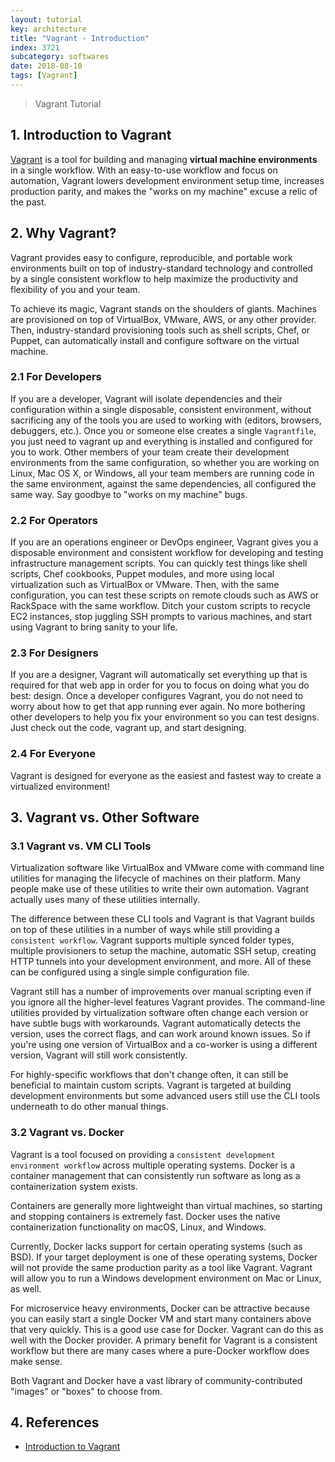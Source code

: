 ```yaml
---
layout: tutorial
key: architecture
title: "Vagrant - Introduction"
index: 3721
subcategory: softwares
date: 2018-08-10
tags: [Vagrant]
---
```


> Vagrant Tutorial

## 1. Introduction to Vagrant
[Vagrant](https://www.vagrantup.com/) is a tool for building and managing **virtual machine environments** in a single workflow. With an easy-to-use workflow and focus on automation, Vagrant lowers development environment setup time, increases production parity, and makes the "works on my machine" excuse a relic of the past.

## 2. Why Vagrant?
Vagrant provides easy to configure, reproducible, and portable work environments built on top of industry-standard technology and controlled by a single consistent workflow to help maximize the productivity and flexibility of you and your team.

To achieve its magic, Vagrant stands on the shoulders of giants. Machines are provisioned on top of VirtualBox, VMware, AWS, or any other provider. Then, industry-standard provisioning tools such as shell scripts, Chef, or Puppet, can automatically install and configure software on the virtual machine.
### 2.1 For Developers
If you are a developer, Vagrant will isolate dependencies and their configuration within a single disposable, consistent environment, without sacrificing any of the tools you are used to working with (editors, browsers, debuggers, etc.). Once you or someone else creates a single `Vagrantfile`, you just need to vagrant up and everything is installed and configured for you to work. Other members of your team create their development environments from the same configuration, so whether you are working on Linux, Mac OS X, or Windows, all your team members are running code in the same environment, against the same dependencies, all configured the same way. Say goodbye to "works on my machine" bugs.
### 2.2 For Operators
If you are an operations engineer or DevOps engineer, Vagrant gives you a disposable environment and consistent workflow for developing and testing infrastructure management scripts. You can quickly test things like shell scripts, Chef cookbooks, Puppet modules, and more using local virtualization such as VirtualBox or VMware. Then, with the same configuration, you can test these scripts on remote clouds such as AWS or RackSpace with the same workflow. Ditch your custom scripts to recycle EC2 instances, stop juggling SSH prompts to various machines, and start using Vagrant to bring sanity to your life.
### 2.3 For Designers
If you are a designer, Vagrant will automatically set everything up that is required for that web app in order for you to focus on doing what you do best: design. Once a developer configures Vagrant, you do not need to worry about how to get that app running ever again. No more bothering other developers to help you fix your environment so you can test designs. Just check out the code, vagrant up, and start designing.
### 2.4 For Everyone
Vagrant is designed for everyone as the easiest and fastest way to create a virtualized environment!

## 3. Vagrant vs. Other Software
### 3.1 Vagrant vs. VM CLI Tools
Virtualization software like VirtualBox and VMware come with command line utilities for managing the lifecycle of machines on their platform. Many people make use of these utilities to write their own automation. Vagrant actually uses many of these utilities internally.

The difference between these CLI tools and Vagrant is that Vagrant builds on top of these utilities in a number of ways while still providing a `consistent workflow`. Vagrant supports multiple synced folder types, multiple provisioners to setup the machine, automatic SSH setup, creating HTTP tunnels into your development environment, and more. All of these can be configured using a single simple configuration file.

Vagrant still has a number of improvements over manual scripting even if you ignore all the higher-level features Vagrant provides. The command-line utilities provided by virtualization software often change each version or have subtle bugs with workarounds. Vagrant automatically detects the version, uses the correct flags, and can work around known issues. So if you're using one version of VirtualBox and a co-worker is using a different version, Vagrant will still work consistently.

For highly-specific workflows that don't change often, it can still be beneficial to maintain custom scripts. Vagrant is targeted at building development environments but some advanced users still use the CLI tools underneath to do other manual things.
### 3.2 Vagrant vs. Docker
Vagrant is a tool focused on providing a `consistent development environment workflow` across multiple operating systems. Docker is a container management that can consistently run software as long as a containerization system exists.

Containers are generally more lightweight than virtual machines, so starting and stopping containers is extremely fast. Docker uses the native containerization functionality on macOS, Linux, and Windows.

Currently, Docker lacks support for certain operating systems (such as BSD). If your target deployment is one of these operating systems, Docker will not provide the same production parity as a tool like Vagrant. Vagrant will allow you to run a Windows development environment on Mac or Linux, as well.

For microservice heavy environments, Docker can be attractive because you can easily start a single Docker VM and start many containers above that very quickly. This is a good use case for Docker. Vagrant can do this as well with the Docker provider. A primary benefit for Vagrant is a consistent workflow but there are many cases where a pure-Docker workflow does make sense.

Both Vagrant and Docker have a vast library of community-contributed "images" or "boxes" to choose from.

## 4. References
* [Introduction to Vagrant](https://www.vagrantup.com/intro/index.html)
